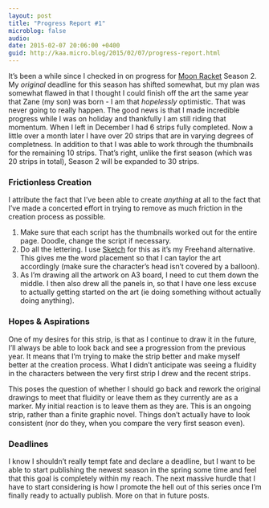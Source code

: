 ```yaml
---
layout: post
title: "Progress Report #1"
microblog: false
audio: 
date: 2015-02-07 20:06:00 +0400
guid: http://kaa.micro.blog/2015/02/07/progress-report.html
---
```

<p>It’s been a while since I checked in on progress for <a href="http://www.moonracket.com">Moon Racket</a> Season 2. My <em>original</em> deadline for this season has shifted somewhat, but my plan was somewhat flawed in that I thought I could finish off the art the same year that  Zane (my son) was born - I am that <em>hopelessly</em> optimistic. That was never going to really happen. 
The good news is that I made incredible progress while I was on holiday and thankfully I am still riding that momentum. When I left in  December I had 6 strips fully completed. Now a little over a month later I have over 20 strips that are in varying degrees of completness. In addition to that I was able to work through the thumbnails for the remaining 10 strips. That&rsquo;s right, unlike the first season (which was 20 strips in total),  Season 2 will be expanded to 30 strips.</p>

<h3>Frictionless Creation</h3>

<p>I attribute the fact that I&rsquo;ve been able to create <em>anything</em> at all to the fact that I&rsquo;ve made a concerted effort in trying to remove as much friction in the creation process as possible.</p>

<ol><li>Make sure that each script has the thumbnails worked out for the entire page. Doodle, change the script if necessary.</li>
<li>Do all the lettering. I use <a href="http://bohemiancoding.com/sketch">Sketch</a> for this as it&rsquo;s my Freehand alternative. This gives me the word placement so that I can taylor the art accordingly (make sure the character&rsquo;s head isn&rsquo;t covered by a balloon).</li>
<li>As I&rsquo;m drawing all the artwork on A3 board, I need to cut them down the middle. I then also drew all the panels in, so that I have one less excuse to actually getting started on the art (ie doing something without actually doing anything).</li>
</ol><h3>Hopes &amp; Aspirations</h3>

<p>One of my desires for this strip, is that as I continue to draw it in the future, I&rsquo;ll always be able to look back and see a progression from the previous year. It means that I&rsquo;m trying to make the strip better and make myself better at the creation process. What I didn&rsquo;t anticipate was seeing a fluidity in the characters between the very first strip I drew and the recent strips.</p>

<p>This poses the question of whether I should go back and rework the original drawings to meet that fluidity or leave them as they currently are as a marker. My initial reaction is to leave them as they are. This is an ongoing strip, rather than a finite graphic novel. Things don&rsquo;t actually have to look consistent (nor do they, when you compare the very first season even).</p>

<h3>Deadlines</h3>

<p>I know I shouldn&rsquo;t really tempt fate and declare a deadline, but I want to be able to start publishing the newest season in the spring some time and feel that this goal is completely within my reach. The next massive hurdle that I have to start considering is how I promote the hell out of this series once I&rsquo;m finally ready to actually publish. More on that in future posts.</p>
